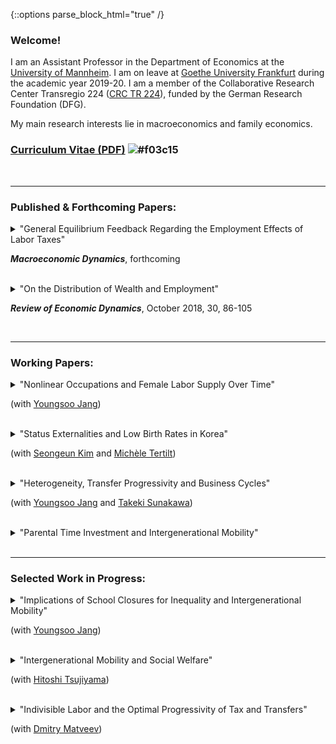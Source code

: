 {::options parse_block_html="true" /}

### Welcome!

I am an Assistant Professor in the Department of Economics at the [University of Mannheim](https://www.vwl.uni-mannheim.de/en/). I am on leave at [Goethe University Frankfurt](https://www.wiwi.uni-frankfurt.de/en/departments/money-and-macroeconomics/home.html) during the academic year 2019-20. I am a member of the Collaborative Research Center Transregio 224 ([CRC TR 224](https://www.crctr224.de/en/about)), funded by the German Research Foundation (DFG).

My main research interests lie in macroeconomics and family economics.


### [Curriculum Vitae (PDF)](https://drive.google.com/open?id=1V89PqGcu1u-_4Zy0TVzXnegBO8EEkdlK) ![#f03c15](https://via.placeholder.com/15/f03c15/000000?text=+)

<br>

----

### Published & Forthcoming Papers:
<details>
  <summary markdown="span">"General Equilibrium Feedback Regarding the Employment Effects of Labor Taxes"
    
  ***Macroeconomic Dynamics***, forthcoming</summary>
  
  | **Abstract**          |
  |:---------------------------|
  | I should warn you ...      |

  **Abstract**: A higher labor tax rate increases the equilibrium real interest rate and reduces the equilibrium wage in a heterogeneous-agent model with endogenous savings and indivisible labor supply decisions. I show that these general equilibrium (GE) adjustments, in particular of the real interest rate, reinforce the negative employment impact of higher labor taxes. However, the representative-agent version of the model, which generates similar aggregate employment responses to labor tax changes, implies that GE feedback is neutral. The cross-country panel data reveal that the negative association between labor tax rates and the extensive margin labor supply is significantly and robustly weaker in small open economies where the interest rate is less tightly linked to domestic circumstances. This empirical evidence supports the transmission mechanism of labor tax changes for employment in the heterogeneous-agent model.
  
  <a href="http://dx.doi.org/10.1017/S1365100519000087" target="_blank">Publisher</a> &#x1F4D7; / <a href="https://drive.google.com/open?id=1DoZpKCBzuf2Yo3OU-PsT_Z0LP_AUAcYr" target="_blank">Working Paper Version</a> &#x1F4D8;
  
  </details>
  <br> 
 <details>
  <summary markdown="span">"On the Distribution of Wealth and Employment"    

  ***Review of Economic Dynamics***, October 2018, 30, 86-105</summary>
  
  
  <div class="panel panel-warning">
  **Abstract**
  {: .panel-heading}
<div class="panel-body">

In the United States, the employment rate is nearly flat across wealth quintiles with the exception of the first quintile. Correlations between wealth and employment are close to zero or moderately positive. However, incomplete markets models with a standard utility function counterfactually generate a strongly negative relationship between wealth and employment. Using a fairly standard incomplete markets model calibrated to match the distribution of wealth, I find that government transfers and capital income taxation increase the (non-targeted) correlations between wealth and employment substantially, bringing the model closer to the data. As the model's fit with the distribution of wealth and employment improves, I find that the precautionary motive of labor supply is mitigated, thereby raising aggregate labor supply elasticities substantially.

</div>
</div>
  
  <a href="https://www.sciencedirect.com/science/article/pii/S1094202518301613" target="_blank">Publisher</a> &#x1F4D7; / <a href="https://drive.google.com/open?id=1pYHMHYqz_z82_wU5vl7UEK0c7aHrY_Ht" target="_blank">Working Paper Version</a> &#x1F4D8;
  
</details>
<br>  
  
----

### Working Papers:
<details>
  <summary markdown="span">"Nonlinear Occupations and Female Labor Supply Over Time"
    
  (with [Youngsoo Jang](https://sites.google.com/site/youngsoojangecon/))</summary>
  
  
  **Abstract**: High hours worked and higher returns to longer hours worked are common in many occupations, namely nonlinear occupations (Goldin 2014). Over the last four decades, both the share and relative wage premium of nonlinear occupations have been rising. Females have been facing rising experience premiums especially in nonlinear occupations. To quantitatively explore how these changes affected female labor supply over time, we build a quantitative, dynamic general equilibrium model of occupational choice and labor supply at both extensive and intensive margins. A decomposition analysis finds that the rising returns to experience, especially in nonlinear occupations, and technical change biased towards nonlinear occupations are important to explain the intensive margin of female labor supply that keeps rising even in the recent period during which female employment stagnates. Finally, a counterfactual experiment suggests that if the nonlinearities were to be gradually vanishing, female employment could have been higher at the expense of significantly lower intensive margin labor supply.
  
  <a href="https://drive.google.com/file/d/1eIaFdyTdK74G1xBB1DkkcqZDwFezjoBP/view?usp=sharing" target="_blank">Working Paper</a> &#x1F4D8;
  
 </details>
 <br>
 <details>
  <summary markdown="span">"Status Externalities and Low Birth Rates in Korea"
    
  (with [Seongeun Kim](https://sites.google.com/site/sekimphd/) and [Michèle Tertilt](http://tertilt.vwl.uni-mannheim.de/))</summary>
  
<a href="https://" target="_blank">*Under revision; draft available soon*</a> &#x1F4D8;
  
 </details>
<br>
 <details>
  <summary markdown="span">"Heterogeneity, Transfer Progressivity and Business Cycles"
    
  (with [Youngsoo Jang](https://sites.google.com/site/youngsoojangecon/) and [Takeki Sunakawa](https://tkksnk.github.io/))</summary>
  
  
  **Abstract**: This paper studies how transfer progressivity influences aggregate fluctuations when interacted with household heterogeneity. Using a simple static model of the extensive margin labor supply, we analytically characterize how transfer progressivity influences differential labor supply responses to aggregate conditions across heterogeneous households. We then build a quantitative dynamic general equilibrium model with both idiosyncratic and aggregate productivity shocks and show that the model delivers moderately procyclical average labor productivity and a large cyclical volatility of aggregate hours relative to output. Counterfactual exercises show that redistributive policies have very different implications for aggregate fluctuations, depending on whether tax progressivity or transfer progressivity is used. We provide empirical evidence on the heterogeneity of employment responses across the wage distribution, which supports the key model mechanism.
  
  <a href="https://drive.google.com/open?id=1vW8i3IzULSe1yhjQC5vY8q-fE02pxHsl" target="_blank">Working Paper</a> &#x1F4D8;
  
 </details>
<br>
 <details>
  <summary markdown="span">"Parental Time Investment and Intergenerational Mobility"</summary>
  
  
  **Abstract**: This paper constructs a quantitative model of intergenerational mobility in which lifetime income mobility is shaped by various channels including parental time investments in children. The calibrated model delievers positive educational gradients in parental time investment, as observed in the data, and also successfully accounts for untargeted distributional aspects of income mobility, captured in the income quintile transition matrix. The model implies that removing the positive educational gradients in parental time investment during the whole childhood would reduce intergenerational income persistence nearly by 40 percent. Policy experiments suggest that subsidies to childhood investments that can diminish positive educational gradients in parental time investments would increase intergenerational mobility, and that there are better ways of subsidizing investments to achieve greater mobility in terms of aggregate output and welfare.
  
  <a href="https://drive.google.com/open?id=102hB2wCy8VFT9WsWgKMq0JM0sGNtKQF7" target="_blank">Working Paper</a> &#x1F4D8;
  
 </details>
<br>

----

### Selected Work in Progress:
<details>
  <summary markdown="span">"Implications of School Closures for Inequality and Intergenerational Mobility"
  
  (with [Youngsoo Jang](https://sites.google.com/site/youngsoojangecon/))</summary>
  
 </details>
<br>
<details>
  <summary markdown="span">"Intergenerational Mobility and Social Welfare"
  
  (with [Hitoshi Tsujiyama](https://sites.google.com/site/hitoshitsujiyama/))</summary>
  
 </details>
 <br>
 <details>
  <summary markdown="span">"Indivisible Labor and the Optimal Progressivity of Tax and Transfers"
  
  (with [Dmitry Matveev](https://www.sites.google.com/site/dimitrymatveev/))</summary>
  
 </details>
